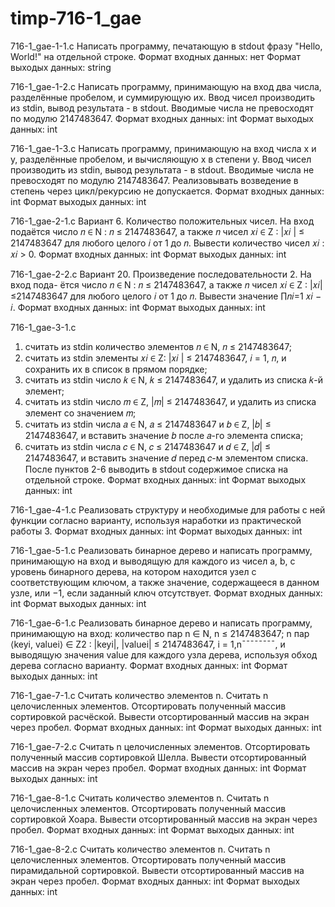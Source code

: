 # timp-716-1_gae
716-1_gae-1-1.c
Написать программу, печатающую в stdout фразу "Hello, World!" на отдельной строке.
Формат входных данных: нет
Формат выходых данных: string

716-1_gae-1-2.c
Написать программу, принимающую на вход два числа, разделённые пробелом, и суммирующую их. Ввод чисел производить из stdin, вывод результата - в stdout. Вводимые числа не превосходят по модулю 2147483647.
Формат входных данных: int
Формат выходых данных: int

716-1_gae-1-3.c
Написать программу, принимающую на вход числа x и y, разделённые пробелом, и вычисляющую x в степени y. Ввод чисел производить из stdin, вывод результата - в stdout. Вводимые числа не превосходят по модулю 2147483647. Реализовывать возведение в степень через цикл/рекурсию не допускается.
Формат входных данных: int
Формат выходых данных: int

716-1_gae-2-1.c
Вариант 6. Количество положительных чисел. На вход подаётся
число 𝑛 ∈ N : 𝑛 ≤ 2147483647, а также 𝑛 чисел 𝑥𝑖 ∈ Z : |𝑥𝑖
| ≤ 2147483647
для любого целого 𝑖 от 1 до 𝑛. Вывести количество чисел 𝑥𝑖
: 𝑥𝑖 > 0.
Формат входных данных: int
Формат выходых данных: int

716-1_gae-2-2.c
Вариант 20. Произведение последовательности 2. На вход пода-
ётся число 𝑛 ∈ N : 𝑛 ≤ 2147483647, а также 𝑛 чисел 𝑥𝑖 ∈ Z : |𝑥𝑖| ≤2147483647 для любого целого 𝑖 от 1 до 𝑛. Вывести значение ∏︁𝑛𝑖=1
𝑥𝑖 − 𝑖.
Формат входных данных: int
Формат выходых данных: int

716-1_gae-3-1.c
1. считать из stdin количество элементов 𝑛 ∈ N, 𝑛 ≤ 2147483647;
2. считать из stdin элементы 𝑥𝑖 ∈ Z: |𝑥𝑖
| ≤ 2147483647, 𝑖 = 1, 𝑛, и
сохранить их в список в прямом порядке;
3. считать из stdin число 𝑘 ∈ N, 𝑘 ≤ 2147483647, и удалить из списка
𝑘-й элемент;
4. считать из stdin число 𝑚 ∈ Z, |𝑚| ≤ 2147483647, и удалить из
списка элемент со значением 𝑚;
5. считать из stdin числа 𝑎 ∈ N, 𝑎 ≤ 2147483647 и 𝑏 ∈ Z, |𝑏| ≤
2147483647, и вставить значение 𝑏 после 𝑎-го элемента списка;
6. считать из stdin числа 𝑐 ∈ N, 𝑐 ≤ 2147483647 и 𝑑 ∈ Z, |𝑑| ≤
2147483647, и вставить значение 𝑑 перед 𝑐-м элементом списка.
После пунктов 2-6 выводить в stdout содержимое списка на отдельной
строке.
Формат входных данных: int
Формат выходых данных: int

716-1_gae-4-1.c
Реализовать структуру и необходимые для работы с ней функции согласно варианту, используя наработки из практической работы 3.
Формат входных данных: int
Формат выходых данных: int

716-1_gae-5-1.c
Реализовать бинарное дерево и написать программу, принимающую на вход и выводящую для каждого из чисел a, b, c уровень бинарного дерева, на котором находится узел с соответствующим ключом, а также значение, содержащееся в данном узле, или −1, если заданный ключ отсутствует.
Формат входных данных: int
Формат выходых данных: int

716-1_gae-6-1.c
Реализовать бинарное дерево и написать программу, принимающую на вход:
количество пар n ∈ N, n ≤ 2147483647;
n пар ⟨keyi, valuei⟩ ∈ Z2 : |keyi|, |valuei| ≤ 2147483647, i = 1,n¯¯¯¯¯¯¯¯,
и выводящую значения value для каждого узла дерева, используя обход дерева согласно варианту.
Формат входных данных: int
Формат выходых данных: int

716-1_gae-7-1.c
Считать количество элементов n.
Считать n целочисленных элементов.
Отсортировать полученный массив сортировкой расчёской.
Вывести отсортированный массив на экран через пробел.
Формат входных данных: int
Формат выходых данных: int

716-1_gae-7-2.c
Считать n целочисленных элементов.
Отсортировать полученный массив сортировкой Шелла.
Вывести отсортированный массив на экран через пробел.
Формат входных данных: int
Формат выходых данных: int

716-1_gae-8-1.c
Считать количество элементов n.
Считать n целочисленных элементов.
Отсортировать полученный массив сортировкой Хоара.
Вывести отсортированный массив на экран через пробел.
Формат входных данных: int
Формат выходых данных: int

716-1_gae-8-2.c
Считать количество элементов n.
Считать n целочисленных элементов.
Отсортировать полученный массив пирамидальной сортировкой.
Вывести отсортированный массив на экран через пробел.
Формат входных данных: int
Формат выходых данных: int
